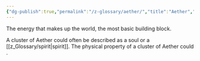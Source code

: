 ```yaml
---
{"dg-publish":true,"permalink":"/z-glossary/aether/","title":"Aether","noteIcon":""}
---
```


The energy that makes up the world, the most basic building block.

A cluster of Aether could often be described as a soul or a [[z_Glossary/spirit\|spirit]]. The physical property of a cluster of Aether could . 
